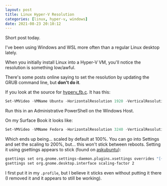 ```yaml
---
layout: post
title: Linux Hyper-V Resolution
categories: [linux, hyper-v, windows]
date: 2021-08-23 20:10:12
---
```


Short post today.

I've been using Windows and WSL more often than a regular Linux desktop lately.

When you initially install Linux into a Hyper-V VM, you'll notice the resolution is
something low/awful.

There's some posts online saying to set the resolution by updating the GRUB command line,
but **don't do it**.

If you look at the source for [hyperv_fb.c](https://github.com/torvalds/linux/blob/master/drivers/video/fbdev/hyperv_fb.c#L32). It has this:

```powershell
Set-VMVideo -VMName Ubuntu -HorizontalResolution 1920 -VerticalResolution 1200 -ResolutionType Single
```

Run this in an Administrative PowerShell on the Windows Host.

On my Surface Book it looks like:

```powershell
Set-VMVideo -VMName Fedora -HorizontalResolution 3240 -VerticalResolution 2160 -ResolutionType Single
```

Which ends up being... scaled by default at 100%. You can go into Settings and set the
scaling to 200%, but... this won't stick between reboots. Setting it using gsettings appears
to stick (found on [askubuntu](https://askubuntu.com/a/916416/1064440)):

```sh
gsettings set org.gnome.settings-daemon.plugins.xsettings overrides "[{'Gdk/WindowScalingFactor', <2>}]"
gsettings set org.gnome.desktop.interface scaling-factor 2
```

I first put it in my `.profile`, but I believe it sticks even without putting it there (I
removed it and it appears to still be working).